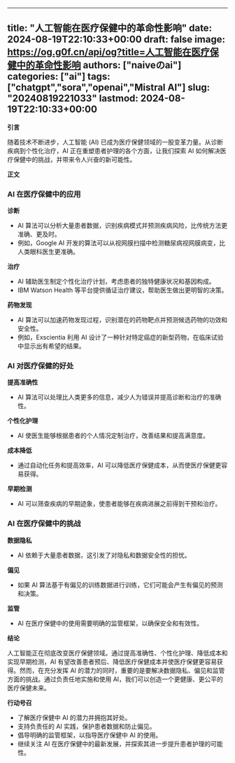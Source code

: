 
---
title: "人工智能在医疗保健中的革命性影响"
date: 2024-08-19T22:10:33+00:00
draft: false
image: https://og.g0f.cn/api/og?title=人工智能在医疗保健中的革命性影响
authors: ["naiveのai"]
categories: ["ai"]
tags: ["chatgpt","sora","openai","Mistral AI"]
slug: "20240819221033"
lastmod: 2024-08-19T22:10:33+00:00
---
**引言**

随着技术不断进步，人工智能 (AI) 已成为医疗保健领域的一股变革力量。从诊断疾病到个性化治疗，AI 正在重塑患者护理的各个方面，让我们探索 AI 如何解决医疗保健中的挑战，并带来令人兴奋的新可能性。

**正文**

### AI 在医疗保健中的应用

**诊断**

* AI 算法可以分析大量患者数据，识别疾病模式并预测疾病风险，比传统方法更准确、更及时。
* 例如，Google AI 开发的算法可以从视网膜扫描中检测糖尿病视网膜病变，比人类眼科医生更准确。

**治疗**

* AI 辅助医生制定个性化治疗计划，考虑患者的独特健康状况和基因构成。
* IBM Watson Health 等平台提供循证治疗建议，帮助医生做出更明智的决策。

**药物发现**

* AI 算法可以加速药物发现过程，识别潜在的药物靶点并预测候选药物的功效和安全性。
* 例如，Exscientia 利用 AI 设计了一种针对特定癌症的新型药物，在临床试验中显示出有希望的结果。

### AI 对医疗保健的好处

**提高准确性**

* AI 算法可以处理比人类更多的信息，减少人为错误并提高诊断和治疗的准确性。

**个性化护理**

* AI 使医生能够根据患者的个人情况定制治疗，改善结果和提高满意度。

**成本降低**

* 通过自动化任务和提高效率，AI 可以降低医疗保健成本，从而使医疗保健更容易获得。

**早期检测**

* AI 可以筛查疾病的早期迹象，使患者能够在疾病进展之前得到干预和治疗。

### AI 在医疗保健中的挑战

**数据隐私**

* AI 依赖于大量患者数据，这引发了对隐私和数据安全性的担忧。

**偏见**

* 如果 AI 算法基于有偏见的训练数据进行训练，它们可能会产生有偏见的预测和决策。

**监管**

* AI 在医疗保健中的使用需要明确的监管框架，以确保安全和有效性。

**结论**

人工智能正在彻底改变医疗保健领域。通过提高准确性、个性化护理、降低成本和实现早期检测，AI 有望改善患者预后、降低医疗保健成本并使医疗保健更容易获得。然而，在充分发挥 AI 的潜力的同时，重要的是要解决数据隐私、偏见和监管方面的挑战。通过负责任地实施和使用 AI，我们可以创造一个更健康、更公平的医疗保健未来。

**行动号召**

* 了解医疗保健中 AI 的潜力并拥抱其好处。
* 支持负责任的 AI 实践，保护患者数据和防止偏见。
* 倡导明确的监管框架，以指导医疗保健中 AI 的使用。
* 继续关注 AI 在医疗保健中的最新发展，并探索其进一步提升患者护理的可能性。